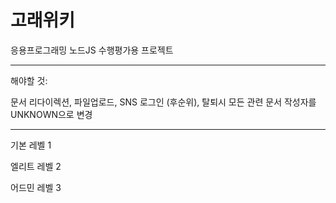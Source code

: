 
# 고래위키

응용프로그래밍 노드JS 수행평가용 프로젝트

- - -

해야할 것:

문서 리다이렉션, 파일업로드, SNS 로그인 (후순위), 탈퇴시 모든 관련 문서 작성자를 UNKNOWN으로 변경

- - -

기본 레벨 1

엘리트 레벨 2

어드민 레벨 3
